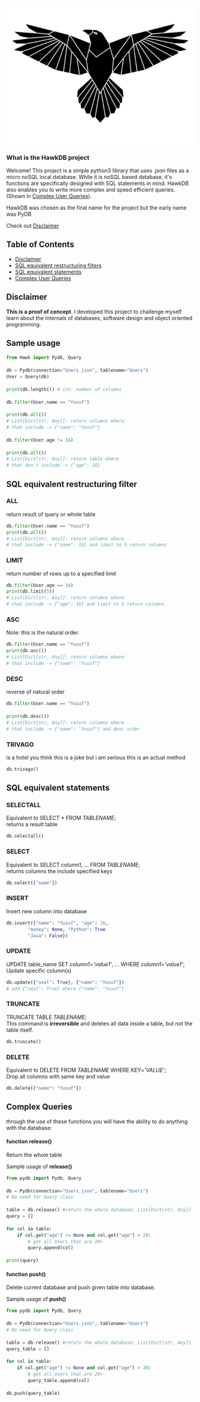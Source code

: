 <p align="center">
  <img src="image/logo.svg"/>
</p> 

### What is the HawkDB project
Welcome! This project is a simple python3 library that uses .json files as a micro noSQL local database. While it is noSQL based database, it's functions are specifically designed with SQL statements in mind. HawkDB also enables you to write more complex and speed efficient queries.
(Shown in [Complex User Queries](#Complex-Queries)).

HawkDB was chosen as the final name for the project but the early name was PyDB

Check out [Disclaimer](#Disclaimer) 

## Table of Contents  
- [Disclaimer](#Disclaimer)  
- [SQL equivalent restructuring filters](#SQL-equivalent-restructuring-filter) 
- [SQL equivalent statements](#SQL-equivalent-statements) 
- [Complex User Queries](#Complex-Queries) 

## Disclaimer
**This is a proof of concept**. I developed this project to challenge myself learn about the internals of databases, software design and object oriented programming.

## Sample usage
```python
from Hawk import Pydb, Query

db = Pydb(connection="Users.json", tablename="Users")
User = Query(db)

print(db.length()) # int: number of columns

db.filter(User.name == "Yusuf")

print(db.all()) 
# List[Dict[str, Any]]: return columns where 
# that include -> {"name": "Yusuf"}

db.filter(User.age != 16)

print(db.all()) 
# List[Dict[str, Any]]: return table where 
# that don't include -> {"age": 16}

```
## SQL equivalent restructuring filter
### ALL
return result of query or whole table
```python
db.filter(User.name == "Yusuf")
print(db.all()) 
# List[Dict[str, Any]]: return columns where 
# that include -> {"name": 16} and limit to 5 return columns
```
### LIMIT
return number of rows up to a specified limit
```python
db.filter(User.age == 16)
print(db.limit(5)) 
# List[Dict[str, Any]]: return columns where 
# that include -> {"age": 16} and limit to 5 return columns
```
### ASC
Note: this is the natural order.
```python
db.filter(User.name == "Yusuf")
print(db.asc()) 
# List[Dict[str, Any]]: return columns where 
# that include -> {"name": "Yusuf"} 
```
### DESC
reverse of natural order
```python
db.filter(User.name == "Yusuf")

print(db.desc()) 
# List[Dict[str, Any]]: return columns where 
# that include -> {"name": "Yusuf"} and desc order
```

### TRIVAGO
is a hotel
you think this is a joke but i am 
serious this is an actual method
```python
db.trivago() 
```

## SQL equivalent statements
### SELECTALL
Equivalent to SELECT * FROM _TABLENAME_;<br>
returns a result table
```python
db.selectall()
```
### SELECT
Equivalent to SELECT column1, ... FROM _TABLENAME_;<br>
returns columns the include specified keys
```python
db.select(["name"])
```
### INSERT
Insert new column into database <br>
```python
db.insert({"name": "Yusuf", "age": 16,
        "money": None, "Python": True
        "Java": False})
```
### UPDATE
UPDATE table_name SET _column1_=_'value1'_, ... WHERE _column1_=_'value1'_; <br>
Update specific column(s) 
```python
db.update({"seal": True}, {"name": "Yusuf"})
# add {"seal": True} where {"name": "Yusuf"}
```
### TRUNCATE
TRUNCATE TABLE _TABLENAME_; <br>
This command is **irreversible** and deletes all data inside a table, but not the table itself.
```python
db.truncate()
```
### DELETE
Equivalent to DELETE FROM _TABLENAME_ WHERE _KEY_=_'VALUE'_;<br>
Drop all columns with same key and value
```python
db.delete({"name": "Yusuf"})
```

## Complex Queries
through the use of these functions you will have the ability to do anything with the database:

#### function release()
Return the whole table

Sample usage of **release()**
```python
from pydb import Pydb, Query

db = Pydb(connection="Users.json", tablename="Users")
# No need for Query class

table = db.release() #return the whole database: List[Dict[str, Any]]
query = []

for col in table: 
    if col.get("age") != None and col.get("age") > 20:
        # get all Users that are 20+
        query.append(col)

print(query)
```

#### function push()
Delete current database and push given table into database.

Sample usage of **push()**
```python
from pydb import Pydb, Query

db = Pydb(connection="Users.json", tablename="Users")
# No need for Query class

table = db.release() #return the whole database: List[Dict[str, Any]]
query_table = []

for col in table: 
    if col.get("age") != None and col.get("age") > 20:
        # get all Users that are 20+
        query_table.append(col)

db.push(query_table)
```


